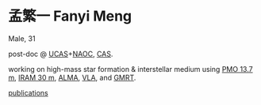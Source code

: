 # 孟繁一 Fanyi Meng


Male, 31


post-doc @ [UCAS](https://english.ucas.ac.cn)+[NAOC](http://english.nao.cas.cn), [CAS](https://english.cas.cn).

working on high-mass star formation & interstellar medium using [PMO 13.7 m](http://www.dlh.pmo.cas.cn), [IRAM 30 m](https://www.iram-institute.org/EN/30-meter-telescope.php), [ALMA](https://www.almaobservatory.org/en/home/), [VLA](https://public.nrao.edu/telescopes/vla/), and [GMRT](http://www.gmrt.ncra.tifr.res.in).

[publications](https://ui.adsabs.harvard.edu/search/filter_author_facet_hier_fq_author=OR&filter_author_facet_hier_fq_author=author_facet_hier%3A%221%2FMeng%2C%20F%2FMeng%2C%20F%22&filter_author_facet_hier_fq_author=author_facet_hier%3A%221%2FMeng%2C%20F%2FMeng%2C%20Fanyi%22&filter_database_fq_database=AND&filter_database_fq_database=database%3A%22astronomy%22&fq=%7B!type%3Daqp%20v%3D%24fq_author%7D&fq=%7B!type%3Daqp%20v%3D%24fq_database%7D&fq_author=(author_facet_hier%3A%221%2FMeng%2C%20F%2FMeng%2C%20F%22%20OR%20author_facet_hier%3A%221%2FMeng%2C%20F%2FMeng%2C%20Fanyi%22)&fq_database=(database%3A%22astronomy%22)&p_=0&q=%20%20author%3A%22Meng%2C%20Fanyi%22&sort=date%20desc%2C%20bibcode%20desc)